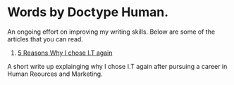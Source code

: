 # Words by Doctype Human.


An ongoing effort on improving my writing skills. Below are some of the articles that you can read. 




1. [5 Reasons Why I chose I.T again](/word-0.md)

A short write up explainging why I chose I.T again after pursuing a career in Human Reources and Marketing. 



